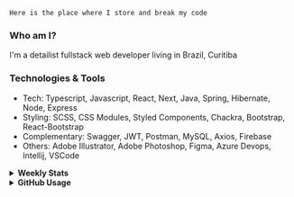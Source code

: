 ```
Here is the place where I store and break my code
```
### Who am I?
I'm a detailist fullstack web developer living in Brazil, Curitiba

### Technologies & Tools
- Tech: Typescript, Javascript, React, Next, Java, Spring, Hibernate, Node, Express
- Styling: SCSS, CSS Modules, Styled Components, Chackra, Bootstrap, React-Bootstrap
- Complementary: Swagger, JWT, Postman, MySQL, Axios, Firebase
- Others: Adobe Illustrator, Adobe Photoshop, Figma, Azure Devops, Intellij, VSCode

<details>
  <summary><b> Weekly Stats</b></summary>
<!--START_SECTION:waka-->

```txt
TypeScript   27 hrs 3 mins   ███████████████████████▒░   93.53 %
JavaScript   46 mins         ▓░░░░░░░░░░░░░░░░░░░░░░░░   02.66 %
JSON         40 mins         ▓░░░░░░░░░░░░░░░░░░░░░░░░   02.33 %
CSS          22 mins         ▒░░░░░░░░░░░░░░░░░░░░░░░░   01.28 %
XML          1 min           ░░░░░░░░░░░░░░░░░░░░░░░░░   00.10 %
```

<!--END_SECTION:waka-->
</details>

<details>
  <summary><b> GitHub Usage</b></summary>
  
[![Top Langs](https://github-readme-stats.vercel.app/api/top-langs/?username=gxlpes&&langs_count=9&layout=compact)](https://github.com/anuraghazra/github-readme-stats)

</details>
